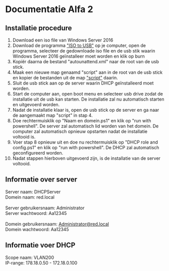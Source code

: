 # Documentatie Alfa 2
## Installatie procedure
1. Download een iso file van Windows Server 2016
2. Download de programma ["ISO to USB"](http://www.isotousb.com) op je computer, open de programma, selecteer de gedownloade iso file en de usb stik waarin Windows Server 2016 geïnstalleer moet worden en klik op burn
3. Kopiër daarna de bestand "autounattend.xml" naar de root van de usb stick.
4. Maak een nieuwe map genaamd "script" aan in de root van de usb stick en kopier de bestanden uit de map ["script"](https://github.com/HoGentTIN/p3ops-red/tree/master/Kilo%202%20-%20DHCP/Script) daarin.
5. Sluit de usb stick aan op de server waarin DHCP geïnstalleerd moet worden. 
6. Start de computer aan, open boot menu en selecteer usb drive zodat de installatie uit de usb kan starten. De installatie zal nu automatisch starten en uitgevoerd worden.
7. Nadat de installatie klaar is, open de usb stick op de server en ga naar de aangemaakt map "script" in stap 4.
8. Doe rechtermuisklik op "Naam en domein.ps1" en klik op "run with powershell". De server zal automatisch lid worden van het domein. De computer zal automatisch opnieuw opstarten nadat de installatie voltooid is.
9. Voer stap 8 opnieuw uit en doe nu rechtermuisklik op "DHCP role and config.ps1" en klik op "run with powershell". De DHCP zal automatisch geconfigureerd worden.
10. Nadat stappen hierboven uitgevoerd zijn, is de installatie van de server voltooid.

## Informatie over server
Server naam: DHCPServer <br>
Domein naam: red.local<br>
<br>
Server gebruikersnaam: Administrator<br>
Server wachtwoord: Aa12345<br>
<br>
Domein gebruikersnaam: Administrator@red.local<br>
Domein wachtwoord: Aa12345<br>

## Informatie voer DHCP 
Scope naam: VLAN200 <br>
IP-range: 178.18.0.50 - 172.18.0.100<br>

